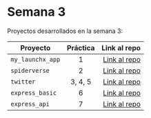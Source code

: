 # Semana 3 

Proyectos desarrollados en la semana 3:

| Proyecto | Práctica | Link al repo |
| ------------- |:-------------:| -----:|
|`my_launchx_app`|1|[Link al repo](../../examples/week3/content/my_launchx_app)|
|`spiderverse`|2|[Link al repo](../../examples/week3/content/spiderverse)|
|`twitter`|3, 4, 5|[Link al repo](../../examples/week3/content/twitter)|
|`express_basic`|6|[Link al repo](../../examples/week3/content/express_basic)|
|`express_api`|7|[Link al repo](../../examples/week3/content/express_api)|

